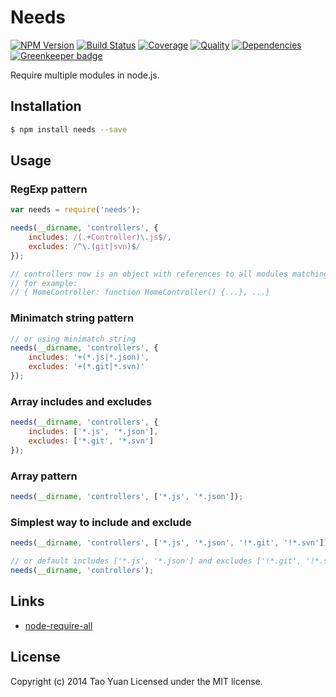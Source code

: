Needs
=====
[![NPM Version](https://img.shields.io/npm/v/needs.svg?style=flat)](https://www.npmjs.org/package/needs)
[![Build Status](http://img.shields.io/travis/taoyuan/needs.svg?style=flat)](https://travis-ci.org/taoyuan/needs)
[![Coverage](https://coveralls.io/repos/taoyuan/needs/badge.svg?branch=master)](https://coveralls.io/r/taoyuan/needs)
[![Quality](https://codeclimate.com/github/taoyuan/needs/badges/gpa.svg)](https://codeclimate.com/github/taoyuan/needs)
[![Dependencies](https://img.shields.io/david/taoyuan/needs.svg?style=flat)](https://david-dm.org/taoyuan/needs) [![Greenkeeper badge](https://badges.greenkeeper.io/taoyuan/needs.svg)](https://greenkeeper.io/)

Require multiple modules in node.js.

## Installation

```bash
$ npm install needs --save
```

## Usage

### RegExp pattern

```js
var needs = require('needs');

needs(__dirname, 'controllers', {
	includes: /(.+Controller)\.js$/,
	excludes: /^\.(git|svn)$/
});

// controllers now is an object with references to all modules matching the filter
// for example:
// { HomeController: function HomeController() {...}, ...}

```

### Minimatch string pattern

```js
// or using minimatch string
needs(__dirname, 'controllers', {
	includes: '+(*.js|*.json)',
	excludes: '+(*.git|*.svn)'
});
```

### Array includes and excludes 

```js
needs(__dirname, 'controllers', {
	includes: ['*.js', '*.json'],
	excludes: ['*.git', '*.svn']
});
```

### Array pattern

```js
needs(__dirname, 'controllers', ['*.js', '*.json']);
```

### Simplest way to include and exclude

```js
needs(__dirname, 'controllers', ['*.js', '*.json', '!*.git', '!*.svn']);

// or default includes ['*.js', '*.json'] and excludes ['!*.git', '!*.svn']
needs(__dirname, 'controllers');
```

## Links

* [node-require-all](http://github.com/felixge/node-require-all)

## License

Copyright (c) 2014 Tao Yuan
Licensed under the MIT license.
